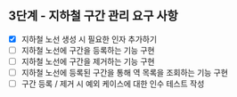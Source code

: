 
## 3단계 - 지하철 구간 관리 요구 사항
- [x] 지하철 노선 생성 시 필요한 인자 추가하기
- [ ] 지하철 노선에 구간을 등록하는 기능 구현
- [ ] 지하철 노선에 구간을 제거하는 기능 구현
- [ ] 지하철 노선에 등록된 구간을 통해 역 목록을 조회하는 기능 구현
- [ ] 구간 등록 / 제거 시 예외 케이스에 대한 인수 테스트 작성